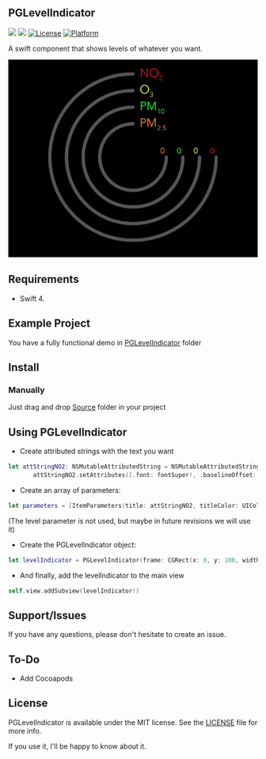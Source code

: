 ## PGLevelIndicator

![](https://img.shields.io/badge/language-swift-blue.svg)
![](https://img.shields.io/badge/version-1.0.0-red.svg)
[![License](https://img.shields.io/cocoapods/l/PGLevelIndicator.svg?style=flat)](https://github.com/pablogsIO/PGLevelIndicator)
[![Platform](https://img.shields.io/cocoapods/p/PGLevelIndicator.svg?style=flat)](https://github.com/pablogsIO/PGLevelIndicator)


A swift component that shows levels of whatever you want.

<p align="center">
  <img width="600" src="/Assets/levelindicator.gif">
</p>


## Requirements

- Swift 4.

## Example Project

You have a fully functional demo in [PGLevelIndicator](https://github.com/pablogsIO/PGLevelIndicator/tree/master/PGLevelIndicator) folder

## Install

### Manually

Just drag and drop [Source](https://github.com/pablogsIO/PGLevelIndicator/tree/master/Source) folder in your project

## Using PGLevelIndicator

- Create attributed strings with the text you want

```swift
let attStringNO2: NSMutableAttributedString = NSMutableAttributedString(string: "NO2", attributes: [.font: font!])
       attStringNO2.setAttributes([.font: fontSuper!, .baselineOffset: -5], range: NSRange(location: 2, length: 1))
```

- Create an array of parameters:

```swift
let parameters = [ItemParameters(title: attStringNO2, titleColor: UIColor.red, level: .low), ItemParameters(title: attStringO3, titleColor: UIColor.yellow, level: .medium), ItemParameters(title: attStringpM10, titleColor: UIColor.green, level: .high), ItemParameters(title: attStringPM25, titleColor: UIColor.orange, level: .low)]

```

(The level parameter is not used, but maybe in future revisions we will use it)

- Create the PGLevelIndicator object:

```swift
let levelIndicator = PGLevelIndicator(frame: CGRect(x: 0, y: 100, width: self.view.frame.size.width, height: self.view.frame.size.width), itemsParameters: parameters)

```

- And finally, add the levelIndicator to the main view

```swift
self.view.addSubview(levelIndicator!)
```

## Support/Issues
If you have any questions, please don't hesitate to create an issue.

## To-Do
* Add Cocoapods

## License
PGLevelIndicator is available under the MIT license. See the [LICENSE](LICENSE) file for more info.

If you use it, I'll be happy to know about it.

